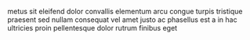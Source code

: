 metus sit eleifend dolor convallis elementum arcu congue turpis tristique
praesent sed nullam consequat vel amet justo ac phasellus est a in hac
ultricies proin pellentesque dolor rutrum finibus eget